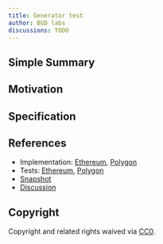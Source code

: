 ```yaml
---
title: Generator test
author: BGD labs
discussions: TODO
---
```


## Simple Summary

## Motivation

## Specification

## References

- Implementation: [Ethereum](src/AaveV3_Multi_TestProposal_20230607/AaveV3EthTestProposal20230607.sol), [Polygon](src/AaveV3_Multi_TestProposal_20230607/AaveV3PolTestProposal20230607.sol)
- Tests: [Ethereum](src/AaveV3_Multi_TestProposal_20230607/AaveV3EthTestProposal20230607.t.sol), [Polygon](src/AaveV3_Multi_TestProposal_20230607/AaveV3PolTestProposal20230607.t.sol)
- [Snapshot](TODO)
- [Discussion](TODO)

## Copyright

Copyright and related rights waived via [CC0](https://creativecommons.org/publicdomain/zero/1.0/).
